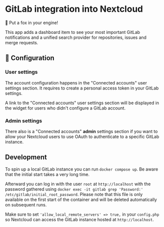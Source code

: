# GitLab integration into Nextcloud

🦊 Put a fox in your engine!

This app adds a dashboard item to see your most important GitLab notifications and a unified search provider for repositories, issues and merge requests.

## 🔧 Configuration

### User settings

The account configuration happens in the "Connected accounts" user settings section. It requires to create a personal access token in your GitLab settings.

A link to the "Connected accounts" user settings section will be displayed in the widget for users who didn't configure a GitLab account.

### Admin settings

There also is a "Connected accounts" **admin** settings section if you want to allow your Nextcloud users to use OAuth to authenticate to a specific GitLab instance.

## Development

To spin up a local GitLab instance you can run `docker compose up`.
Be aware that the initial start takes a very long time.

Afterward you can log in with the user `root` at `http://localhost` with the password gathered using `docker exec -it gitlab grep 'Password:' /etc/gitlab/initial_root_password`.
Please note that this file is only available on the first start of the container and will be deleted automatically on subsequent runs.

Make sure to set `'allow_local_remote_servers' => true,` in your `config.php` so Nextcloud can access the GitLab instance hosted at `http://localhost`.

